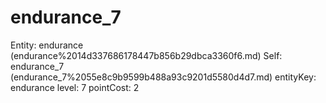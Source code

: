 # endurance_7

Entity: endurance (endurance%2014d337686178447b856b29dbca3360f6.md)
Self: endurance_7 (endurance_7%2055e8c9b9599b488a93c9201d5580d4d7.md)
entityKey: endurance
level: 7
pointCost: 2